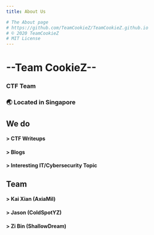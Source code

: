 ```yaml
---
title: About Us

# The About page
# https://github.com/TeamCookieZ/TeamCookieZ.github.io
# © 2020 TeamCookieZ
# MIT License
---
```

# --Team CookieZ--

### **CTF Team**
### 🌏 **Located in Singapore**

## We do
#### > CTF Writeups
#### > Blogs
#### > Interesting IT/Cybersecurity Topic

## Team
#### > Kai Xian (AxiaMil) 
#### > Jason (ColdSpotYZ)
#### > Zi Bin (ShallowDream)


